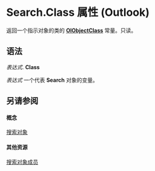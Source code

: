 
# Search.Class 属性 (Outlook)

返回一个指示对象的类的  **[OlObjectClass](33d724b3-df3c-2a7f-a80f-93b66d96f588.md)** 常量。只读。


## 语法

 _表达式_. **Class**

 _表达式_ 一个代表 **Search** 对象的变量。


## 另请参阅


#### 概念


[搜索对象](226a5d49-3caf-90dd-725c-265404d1939f.md)
#### 其他资源


[搜索对象成员](543773b8-9f38-8d3e-2279-8f2a581ccd18.md)